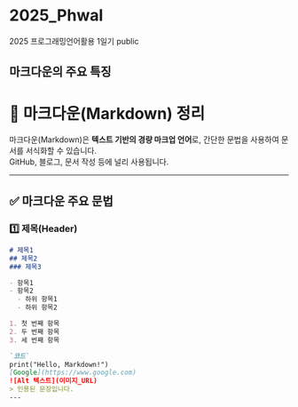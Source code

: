# 2025_Phwal
2025 프로그래밍언어활용 1일기 public
## 마크다운의 주요 특징

# 📌 마크다운(Markdown) 정리  

마크다운(Markdown)은 **텍스트 기반의 경량 마크업 언어**로, 간단한 문법을 사용하여 문서를 서식화할 수 있습니다.  
GitHub, 블로그, 문서 작성 등에 널리 사용됩니다.  

---

## ✅ 마크다운 주요 문법  

### 1️⃣ 제목(Header)  
```markdown
# 제목1
## 제목2
### 제목3

- 항목1
- 항목2
  - 하위 항목1
  - 하위 항목2

1. 첫 번째 항목
2. 두 번째 항목
3. 세 번째 항목

`코드`
print("Hello, Markdown!")
[Google](https://www.google.com)
![Alt 텍스트](이미지_URL)
> 인용된 문장입니다.
---

